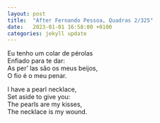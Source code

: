 ```yaml
---
layout: post
title:  "After Fernando Pessoa, Quadras 2/325"
date:   2023-01-01 16:58:00 +0100
categories: jekyll update
---
```


Eu tenho um colar de pérolas <br>
Enfiado para te dar: <br>
As per’ las são os meus beijos, <br>
O fio é o meu penar. <br>

I have a pearl necklace, <br>
Set aside to give you: <br>
The pearls are my kisses, <br>
The necklace is my wound. <br>

